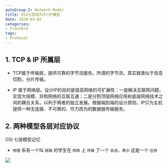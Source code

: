 ```yaml
---
autoGroup-2: Network Model
title: OSI七层和TCP/IP模型
date: 2020-03-02
categories:
- FrontEnd
tags:
- Protocol
---
```


## 1. TCP & IP 所属层
+ TCP属于传输层，提供可靠的字节流服务。所谓的字节流，其实就类似于信息切割，分片传输。   

+ IP 属于网络层。设计IP的目的是提高网络的可扩展性：一是解决互联网问题，实现大规模、异构网络的互联互通；二是分割顶层网络应用和底层网络技术之间的耦合关系，以利于两者的独立发展。根据端到端的设计原则，IP只为主机提供一种无连接、不可靠的、尽力而为的数据报传输服务。

## 2. 两种模型各层对应协议
OSI 七层模型记忆

+ `物理` 系有一个叫 `链路` 的学生在 `网络` 上 `传输` 了一个 `会话`，`表示` 这是一个 `应用`

![](https://tva1.sinaimg.cn/large/007S8ZIlly1ghxa8c06n8j30r5093glt.jpg)


